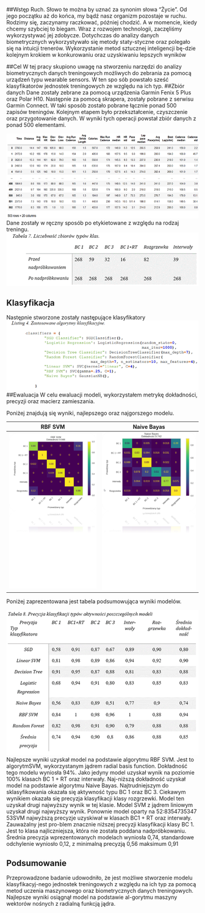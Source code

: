 
##Wstęp
Ruch. Słowo te można by uznać za synonim słowa “Życie”. Od jego początku aż do końca, my bądź nasz organizm pozostaje w ruchu. Rodzimy się, zaczynamy raczkować, później chodzić. A w momencie, kiedy chcemy szybciej to biegam. Wraz z rozwojem technologii, zaczęliśmy wykorzystywać jej zdobycze. Dotychczas do analizy danych biometrycznych wykorzystywało się metody staty-styczne oraz polegało się na intuicji trenerów. Wykorzystanie metod sztucznej inteligencji bę-dzie kolejnym krokiem w konkurowaniu oraz uzyskiwaniu lepszych wyników

##Cel
W tej pracy skupiono uwagę na stworzeniu narzędzi do analizy biometrycznych danych treningowych możliwych do zebrania za pomocą urządzeń typu wearable sensors. W ten spo sób powstało sześć klasyfikatorów jednostek treningowych ze względu na ich typ. 
##Zbiór danych
Dane zostały zebrane za pomocą urządzenia Garmin Fenix 5 Plus oraz Polar H10. Następnie za pomocą skrapera, zostały pobrane z serwisu Garmin Connect. W taki sposób zostało pobrane łącznie ponad 500 zapisów treningów. Kolejnym etapem było przekształcenie, czyszczenie oraz przygotowanie danych. W wyniki tych operacji powstał zbiór danych z ponad 500 elementami. 

![ZbiorDanych](resources/photos/img.png)
Dane zostały w ręczny sposób po etykietowane z względu na rodzaj treningu.
![ZbiorDanych](resources/photos/img_1.png)
## Klasyfikacja
Następnie stworzone zostały następujące klasyfikatory
![ZbiorDanych](resources/photos/img_2.png)
##Ewaluacja
W celu ewaluacji modeli, wykorzystałem metrykę dokładności, precyzji oraz macierz zamieszania.

Poniżej znajdują się wyniki, najlepszego oraz najgorszego modelu.


RBF SVM         |  Naive Bayas
:-------------------------:|:-------------------------:
![ZbiorDanych](resources/photos/img_3.png) | ![ZbiorDanych](resources/photos/img_4.png)

Poniżej zaprezentowana jest tabela podsumowująca wyniki modelów.

![ZbiorDanych](resources/photos/img_5.png)
Najlepsze wyniki uzyskał model na podstawie algorytmu RBF SVM. Jest to algorytmSVM, wykorzystanym jądrem radial basis function. Dokładność tego modelu wyniosła 94%. Jako jedyny model uzyskał wynik na poziomie 100% klasach BC 1 + RT oraz interwały. Naj-niższą dokładność uzyskał model na podstawie algorytmu Naive Bayas.  Najtrudniejszym  do sklasyfikowania okazała się aktywność typu BC 1 oraz BC 3. Ciekawym wynikiem okazała się precyzja klasyfikacji klasy rozgrzewki. Model ten uzyskał drugi najwyższy wynik w tej klasie. Model SVM z jądrem liniowym uzyskał drugi najwyższy wynik. Ponownie model oparty na 52:8354735347
53SVM najwyższą precyzje uzyskiwał w klasach BC1 + RT oraz interwały. Zauważalny jest pro-blem znacznie niższej precyzji klasyfikacji klasy BC 1. Jest to klasa najliczniejsza, która nie została  poddana  nadpróbkowaniu.  Średnia  precyzja  wprezentowanych  modelach  wyniosła 0,74, standardowe odchylenie wyniosło 0,12, z minimalną precyzją 0,56 maksimum 0,91

## Podsumowanie
Przeprowadzone badanie udowodniło, że jest możliwe stworzenie modelu klasyfikacyj-nego jednostek treningowych z względu na ich typ za pomocą metod uczenia maszynowego oraz biometrycznych danych treningowych. Najlepsze wyniki osiągnął model na podstawie al-gorytmu maszyny wektorów nośnych z radialną funkcją jądra.